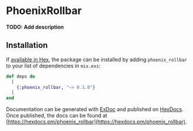 # PhoenixRollbar

**TODO: Add description**

## Installation

If [available in Hex](https://hex.pm/docs/publish), the package can be installed
by adding `phoenix_rollbar` to your list of dependencies in `mix.exs`:

```elixir
def deps do
  [
    {:phoenix_rollbar, "~> 0.1.0"}
  ]
end
```

Documentation can be generated with [ExDoc](https://github.com/elixir-lang/ex_doc)
and published on [HexDocs](https://hexdocs.pm). Once published, the docs can
be found at [https://hexdocs.pm/phoenix_rollbar](https://hexdocs.pm/phoenix_rollbar).

